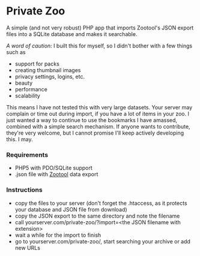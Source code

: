 # Private Zoo


A simple (and not very robust) PHP app that imports Zootool's JSON export files into a SQLite database and makes it searchable.

*A word of caution:* I built this for myself, so I didn't bother with a few things such as
- support for packs
- creating thumbnail images
- privacy settings, logins, etc.
- beauty
- performance
- scalability
 
This means I have not tested this with very large datasets. Your server may complain or time out during import, if you have a lot of items in your zoo.
I just wanted a way to continue to use the bookmarks I have amassed, combined with a simple search mechanism. If anyone wants to contribute, they're very welcome, but I cannot promise I'll keep actively developing this. I may.

### Requirements

- PHP5 with PDO/SQLite support
- .json file with [Zootool](http://zootool.com/) data export

### Instructions

- copy the files to your server (don't forget the .htaccess, as it protects your database and JSON file from download)
- copy the JSON export to the same directory and note the filename
- call yourserver.com/private-zoo/?import=\<the JSON filename with extension\>
- wait a while for the import to finish
- go to yourserver.com/private-zoo/, start searching your archive or add new URLs
